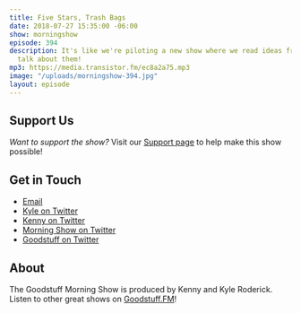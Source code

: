 ```yaml
---
title: Five Stars, Trash Bags
date: 2018-07-27 15:35:00 -06:00
show: morningshow
episode: 394
description: It's like we're piloting a new show where we read ideas from people and
  talk about them!
mp3: https://media.transistor.fm/ec8a2a75.mp3
image: "/uploads/morningshow-394.jpg"
layout: episode
---
```


## Support Us
*Want to support the show?* Visit our [Support page](https://goodstuff.fm/support) to help make this show possible!

## Get in Touch
- [Email](mailto:kyle@goodstuff.fm)
- [Kyle on Twitter](http://twitter.com/dogburps)
- [Kenny on Twitter](http://twitter.com/kennyroderick_)
- [Morning Show on Twitter](http://twitter.com/morningshowam)
- [Goodstuff on Twitter](http://twitter.com/goodstufffm)

## About
The Goodstuff Morning Show is produced by Kenny and Kyle Roderick. Listen to other great shows on [Goodstuff.FM](http://goodstuff.fm/shows)!